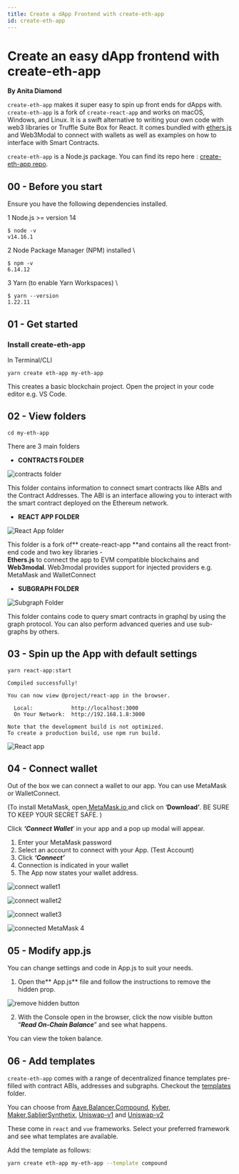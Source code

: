 ```yaml
---
title: Create a dApp Frontend with create-eth-app
id: create-eth-app
---
```

# Create an easy dApp frontend with create-eth-app

**By Anita Diamond**
<br/>

`create-eth-app` makes it super easy to spin up front ends for dApps with. `create-eth-app` is a fork of `create-react-app` and works on macOS, Windows, and Linux. It is a swift alternative to writing your own code with web3 libraries or Truffle Suite Box for React. It comes bundled with [ethers.js](https://docs.ethers.io/) and Web3Modal to connect with wallets as well as examples on how to interface with Smart Contracts. 

`create-eth-app` is a Node.js package. You can find its repo here : [create-eth-app repo](https://github.com/paulrberg/create-eth-app).


## 00 - Before you start

Ensure you have the following dependencies installed. 

1 Node.js >= version 14


```
$ node -v
v14.16.1

```

2 Node Package Manager (NPM) installed \



```
$ npm -v
6.14.12

```



3 Yarn (to enable Yarn Workspaces) \



```
$ yarn --version
1.22.11
```



## 01 - Get started


### Install create-eth-app

In Terminal/CLI


```
yarn create eth-app my-eth-app
```


This creates a basic blockchain project. Open the project in your code editor e.g. VS Code.


## 02 - View folders


```
cd my-eth-app
```


There are 3 main folders



- **CONTRACTS FOLDER**


![contracts folder](smart-contract-folder.png)


This folder contains information to connect smart contracts like ABIs and the Contract Addresses. The ABI is an interface allowing you to interact with the smart contract deployed on the Ethereum network.

- **REACT APP FOLDER**


![React App folder](react-app-folder.png)


This folder is a fork of** create-react-app **and contains all the react front-end code and two key libraries -  
**Ethers.js** to connect the app to EVM compatible blockchains and **Web3modal**.  Web3modal provides support for injected providers e.g. MetaMask and WalletConnect

- **SUBGRAPH FOLDER** 

![Subgraph Folder](subgraph-folder.png)


This folder contains code to query smart contracts in graphql by using the graph protocol.  You can also perform advanced queries and use sub-graphs by others. 


## 03 - Spin up the App with default settings


```
yarn react-app:start

Compiled successfully!

You can now view @project/react-app in the browser.

  Local:            http://localhost:3000
  On Your Network:  http://192.168.1.8:3000

Note that the development build is not optimized.
To create a production build, use npm run build.
```

![React app](app.png)



## 04 - Connect wallet

Out of the box we can connect a wallet to our app. You can use MetaMask or WalletConnect. 

(To install MetaMask, open[ MetaMask.io ](https://metamask.io/) and click on ‘**Download’**. BE SURE TO KEEP YOUR SECRET SAFE. )

Click **_‘Connect Wallet_**’ in your app and a pop up modal will appear.



1. Enter your MetaMask password
2. Select an account to connect with your App. (Test Account)
3. Click **_‘Connect’_** 
4. Connection is indicated in your wallet
5. The App now states your wallet address.


![connect wallet1](connect-metamask1.png)

![connect wallet2](connect-metamask2.png)

![connect wallet3](connect-metamask3.png)

![connected MetaMask 4](connected-metamask4.png)

## 05 - Modify app.js

You can change settings and code in App.js to suit your needs. 


1. Open the** App.js** file and follow the instructions to remove the hidden prop. 

![remove hidden button](remove-hidden-button.png)

2. With the Console open in the browser, click the now visible button “**_Read On-Chain Balance_**” and see what happens.

You can view the token balance. 


## 06 - Add templates

```create-eth-app``` comes with a range of decentralized finance templates pre-filled with contract ABIs, addresses and subgraphs. Checkout the [templates](https://github.com/paulrberg/create-eth-app/blob/develop/templates) folder. 

You can choose from [Aave](https://github.com/paulrberg/create-eth-app/tree/develop/templates/react/aave),[Balancer](https://github.com/paulrberg/create-eth-app/tree/develop/templates/react/balancer),[Compound](https://github.com/paulrberg/create-eth-app/tree/develop/templates/react/compound), [Kyber](https://github.com/paulrberg/create-eth-app/tree/develop/templates/react/kyber), [Maker](https://github.com/paulrberg/create-eth-app/tree/develop/templates/react/maker),[Sablier](https://github.com/paulrberg/create-eth-app/tree/develop/templates/react/sablier-v1)[Synthetix](https://github.com/paulrberg/create-eth-app/tree/develop/templates/react/synthetix), [Uniswap-v1](https://github.com/paulrberg/create-eth-app/tree/develop/templates/react/uniswap-v1) and [Uniswap-v2](https://github.com/paulrberg/create-eth-app/tree/develop/templates/react/uniswap-v2)

These come in ``react`` and ```vue``` frameworks. Select your preferred framework and see what templates are available.

Add the template as follows:

```bash
yarn create eth-app my-eth-app --template compound
```